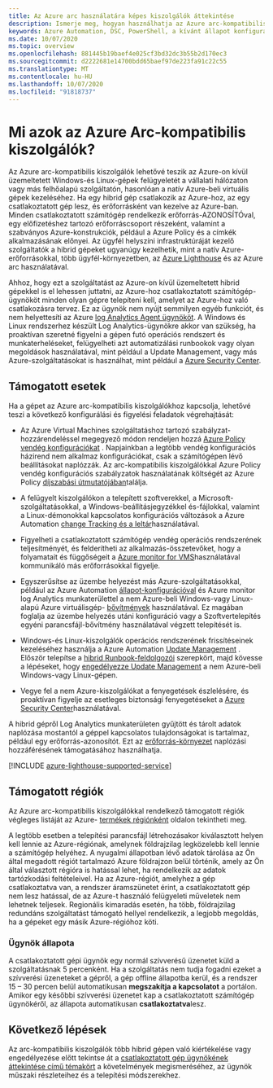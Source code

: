 ```yaml
---
title: Az Azure arc használatára képes kiszolgálók áttekintése
description: Ismerje meg, hogyan használhatja az Azure arc-kompatibilis kiszolgálókat az Azure-on kívül üzemeltetett kiszolgálók (például Azure-erőforrások) kezelésére.
keywords: Azure Automation, DSC, PowerShell, a kívánt állapot konfigurálása, frissítés kezelése, változások követése, leltár, runbookok, Python, grafikus, hibrid
ms.date: 10/07/2020
ms.topic: overview
ms.openlocfilehash: 881445b19baef4e025cf3bd32dc3b55b2d170ec3
ms.sourcegitcommit: d2222681e14700bdd65baef97de223fa91c22c55
ms.translationtype: MT
ms.contentlocale: hu-HU
ms.lasthandoff: 10/07/2020
ms.locfileid: "91818737"
---
```

# <a name="what-is-azure-arc-enabled-servers"></a>Mi azok az Azure Arc-kompatibilis kiszolgálók?

Az Azure arc-kompatibilis kiszolgálók lehetővé teszik az Azure-on kívül üzemeltetett Windows-és Linux-gépek felügyeletét a vállalati hálózaton vagy más felhőalapú szolgáltatón, hasonlóan a natív Azure-beli virtuális gépek kezeléséhez. Ha egy hibrid gép csatlakozik az Azure-hoz, az egy csatlakoztatott gép lesz, és erőforrásként van kezelve az Azure-ban. Minden csatlakoztatott számítógép rendelkezik erőforrás-AZONOSÍTÓval, egy előfizetéshez tartozó erőforráscsoport részeként, valamint a szabványos Azure-konstrukciók, például a Azure Policy és a címkék alkalmazásának előnyei. Az ügyfél helyszíni infrastruktúráját kezelő szolgáltatók a hibrid gépeket ugyanúgy kezelhetik, mint a natív Azure-erőforrásokkal, több ügyfél-környezetben, az [Azure Lighthouse](../../lighthouse/how-to/manage-hybrid-infrastructure-arc.md) és az Azure arc használatával.

Ahhoz, hogy ezt a szolgáltatást az Azure-on kívül üzemeltetett hibrid gépekkel is el lehessen juttatni, az Azure-hoz csatlakoztatott számítógép-ügynököt minden olyan gépre telepíteni kell, amelyet az Azure-hoz való csatlakozásra tervez. Ez az ügynök nem nyújt semmilyen egyéb funkciót, és nem helyettesíti az Azure [log Analytics Agent ügynököt](../../azure-monitor/platform/log-analytics-agent.md). A Windows és Linux rendszerhez készült Log Analytics-ügynökre akkor van szükség, ha proaktívan szeretné figyelni a gépen futó operációs rendszert és munkaterheléseket, felügyelheti azt automatizálási runbookok vagy olyan megoldások használatával, mint például a Update Management, vagy más Azure-szolgáltatásokat is használhat, mint például a [Azure Security Center](../../security-center/security-center-intro.md).

## <a name="supported-scenarios"></a>Támogatott esetek

Ha a gépet az Azure arc-kompatibilis kiszolgálókhoz kapcsolja, lehetővé teszi a következő konfigurálási és figyelési feladatok végrehajtását:

- Az Azure Virtual Machines szolgáltatáshoz tartozó szabályzat-hozzárendeléssel megegyező módon rendeljen hozzá [Azure Policy vendég konfigurációkat](../../governance/policy/concepts/guest-configuration.md) . Napjainkban a legtöbb vendég konfigurációs házirend nem alkalmaz konfigurációkat, csak a számítógépen lévő beállításokat naplózzák. Az arc-kompatibilis kiszolgálókkal Azure Policy vendég konfigurációs szabályzatok használatának költségét az Azure Policy [díjszabási útmutatójában](https://azure.microsoft.com/pricing/details/azure-policy/)találja.

- A felügyelt kiszolgálókon a telepített szoftverekkel, a Microsoft-szolgáltatásokkal, a Windows-beállításjegyzékkel és-fájlokkal, valamint a Linux-démonokkal kapcsolatos konfigurációs változások a Azure Automation [change Tracking és a leltár](../../automation/change-tracking.md)használatával.

- Figyelheti a csatlakoztatott számítógép vendég operációs rendszerének teljesítményét, és felderítheti az alkalmazás-összetevőket, hogy a folyamatait és függőségeit a [Azure monitor for VMS](../../azure-monitor/insights/vminsights-overview.md)használatával kommunikáló más erőforrásokkal figyelje.

- Egyszerűsítse az üzembe helyezést más Azure-szolgáltatásokkal, például az Azure Automation [állapot-konfigurációval](../../automation/automation-dsc-overview.md) és Azure monitor log Analytics munkaterülettel a nem Azure-beli Windows-vagy Linux-alapú Azure virtuálisgép- [bővítmények](manage-vm-extensions.md) használatával. Ez magában foglalja az üzembe helyezés utáni konfiguráció vagy a Szoftvertelepítés egyéni parancsfájl-bővítmény használatával végzett telepítését is.

- Windows-és Linux-kiszolgálók operációs rendszerének frissítéseinek kezeléséhez használja a Azure Automation [Update Management](../../automation/update-management/update-mgmt-overview.md) . Először telepítse a [hibrid Runbook-feldolgozói](../../automation/automation-hybrid-runbook-worker.md) szerepkört, majd kövesse a lépéseket, hogy [engedélyezze Update Management](../../automation/update-management/update-mgmt-enable-portal.md) a nem Azure-beli Windows-vagy Linux-gépen.

- Vegye fel a nem Azure-kiszolgálókat a fenyegetések észlelésére, és proaktívan figyelje az esetleges biztonsági fenyegetéseket a [Azure Security Center](../../security-center/security-center-intro.md)használatával.

A hibrid gépről Log Analytics munkaterületen gyűjtött és tárolt adatok naplózása mostantól a géppel kapcsolatos tulajdonságokat is tartalmaz, például egy erőforrás-azonosítót. Ezt az [erőforrás-környezet](../../azure-monitor/platform/design-logs-deployment.md#access-mode) naplózási hozzáférésének támogatásához használhatja.

[!INCLUDE [azure-lighthouse-supported-service](../../../includes/azure-lighthouse-supported-service.md)]

## <a name="supported-regions"></a>Támogatott régiók

Az Azure arc-kompatibilis kiszolgálókkal rendelkező támogatott régiók végleges listáját az Azure- [termékek régiónként](https://azure.microsoft.com/global-infrastructure/services/?products=azure-arc) oldalon tekintheti meg.

A legtöbb esetben a telepítési parancsfájl létrehozásakor kiválasztott helyen kell lennie az Azure-régiónak, amelynek földrajzilag legközelebb kell lennie a számítógép helyéhez. A nyugalmi állapotban lévő adatok tárolása az Ön által megadott régiót tartalmazó Azure földrajzon belül történik, amely az Ön által választott régióra is hatással lehet, ha rendelkezik az adatok tartózkodási feltételeivel. Ha az Azure-régiót, amelyhez a gép csatlakoztatva van, a rendszer áramszünetet érint, a csatlakoztatott gép nem lesz hatással, de az Azure-t használó felügyeleti műveletek nem lehetnek teljesek. Regionális kimaradás esetén, ha több, földrajzilag redundáns szolgáltatást támogató hellyel rendelkezik, a legjobb megoldás, ha a gépeket egy másik Azure-régióhoz köti.

### <a name="agent-status"></a>Ügynök állapota

A csatlakoztatott gépi ügynök egy normál szívverésű üzenetet küld a szolgáltatásnak 5 percenként. Ha a szolgáltatás nem tudja fogadni ezeket a szívverési üzeneteket a gépről, a gép offline állapotba kerül, és a rendszer 15 – 30 percen belül automatikusan **megszakítja a kapcsolatot** a portálon. Amikor egy későbbi szívverési üzenetet kap a csatlakoztatott számítógép ügynökéről, az állapota automatikusan **csatlakoztatva**lesz.

## <a name="next-steps"></a>Következő lépések

Az arc-kompatibilis kiszolgálók több hibrid gépen való kiértékelése vagy engedélyezése előtt tekintse át a [csatlakoztatott gép ügynökének áttekintése című témakört](agent-overview.md) a követelmények megismeréséhez, az ügynök műszaki részleteihez és a telepítési módszerekhez.
